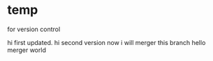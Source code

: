 # temp

for version control

hi first updated.
hi second version
now i will merger this branch
hello merger world
